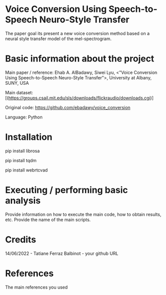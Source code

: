 # Voice Conversion Using Speech-to-Speech Neuro-Style Transfer

The paper goal its present a new voice conversion method based on a neural style transfer model of the mel-spectrogram.

# Basic information about the project

Main paper / reference: Ehab A. AlBadawy, Siwei Lyu, <"Voice Conversion Using Speech-to-Speech Neuro-Style Transfer">, University at Albany, SUNY, USA

Main dataset: [(https://groups.csail.mit.edu/sls/downloads/flickraudio/downloads.cgi)]

Original code: https://github.com/ebadawy/voice_conversion

Language: Python 

# Installation

pip install librosa

pip install tqdm

pip install webrtcvad

# Executing / performing basic analysis

Provide information on how to execute the main code, how to obtain results, etc. Provide the name of the main scripts.

# Credits

14/06/2022 - Tatiane Ferraz Balbinot - your github URL

# References

The main references you used
